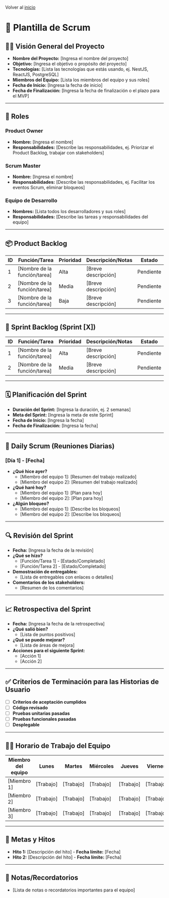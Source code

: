 Volver al [inicio](../)

# 📝 **Plantilla de Scrum**

## 🧑‍💻 **Visión General del Proyecto**

- **Nombre del Proyecto:** [Ingresa el nombre del proyecto]
- **Objetivo:** [Ingresa el objetivo o propósito del proyecto]
- **Tecnologías:** [Lista las tecnologías que estás usando, ej. NestJS, ReactJS, PostgreSQL]
- **Miembros del Equipo:** [Lista los miembros del equipo y sus roles]
- **Fecha de Inicio:** [Ingresa la fecha de inicio]
- **Fecha de Finalización:** [Ingresa la fecha de finalización o el plazo para el MVP]

---

## 👥 **Roles**

### **Product Owner**

- **Nombre:** [Ingresa el nombre]
- **Responsabilidades:** [Describe las responsabilidades, ej. Priorizar el Product Backlog, trabajar con stakeholders]

### **Scrum Master**

- **Nombre:** [Ingresa el nombre]
- **Responsabilidades:** [Describe las responsabilidades, ej. Facilitar los eventos Scrum, eliminar bloqueos]

### **Equipo de Desarrollo**

- **Nombres:** [Lista todos los desarrolladores y sus roles]
- **Responsabilidades:** [Describe las tareas y responsabilidades del equipo]

---

## 📦 **Product Backlog**

| ID  | Función/Tarea                | Prioridad | Descripción/Notas   | Estado    |
| --- | ---------------------------- | --------- | ------------------- | --------- |
| 1   | [Nombre de la función/tarea] | Alta      | [Breve descripción] | Pendiente |
| 2   | [Nombre de la función/tarea] | Media     | [Breve descripción] | Pendiente |
| 3   | [Nombre de la función/tarea] | Baja      | [Breve descripción] | Pendiente |

---

## 🧱 **Sprint Backlog (Sprint [X])**

| ID  | Función/Tarea                | Prioridad | Descripción/Notas   | Estado    |
| --- | ---------------------------- | --------- | ------------------- | --------- |
| 1   | [Nombre de la función/tarea] | Alta      | [Breve descripción] | Pendiente |
| 2   | [Nombre de la función/tarea] | Media     | [Breve descripción] | Pendiente |

---

## 🗓 **Planificación del Sprint**

- **Duración del Sprint:** [Ingresa la duración, ej. 2 semanas]
- **Meta del Sprint:** [Ingresa la meta de este Sprint]
- **Fecha de Inicio:** [Ingresa la fecha]
- **Fecha de Finalización:** [Ingresa la fecha]

---

## 🔄 **Daily Scrum (Reuniones Diarias)**

### [Día 1] - [Fecha]

- **¿Qué hice ayer?**
  - [Miembro del equipo 1]: [Resumen del trabajo realizado]
  - [Miembro del equipo 2]: [Resumen del trabajo realizado]
- **¿Qué haré hoy?**
  - [Miembro del equipo 1]: [Plan para hoy]
  - [Miembro del equipo 2]: [Plan para hoy]
- **¿Algún bloqueo?**
  - [Miembro del equipo 1]: [Describe los bloqueos]
  - [Miembro del equipo 2]: [Describe los bloqueos]

---

## 🔍 **Revisión del Sprint**

- **Fecha:** [Ingresa la fecha de la revisión]
- **¿Qué se hizo?**
  - [Función/Tarea 1] - [Estado/Completado]
  - [Función/Tarea 2] - [Estado/Completado]
- **Demostración de entregables:**
  - [Lista de entregables con enlaces o detalles]
- **Comentarios de los stakeholders:**
  - [Resumen de los comentarios]

---

## 📈 **Retrospectiva del Sprint**

- **Fecha:** [Ingresa la fecha de la retrospectiva]
- **¿Qué salió bien?**
  - [Lista de puntos positivos]
- **¿Qué se puede mejorar?**
  - [Lista de áreas de mejora]
- **Acciones para el siguiente Sprint:**
  - [Acción 1]
  - [Acción 2]

---

## ✅ **Criterios de Terminación para las Historias de Usuario**

- [ ] **Criterios de aceptación cumplidos**
- [ ] **Código revisado**
- [ ] **Pruebas unitarias pasadas**
- [ ] **Pruebas funcionales pasadas**
- [ ] **Desplegable**

---

## 🧑‍💻 **Horario de Trabajo del Equipo**

| Miembro del equipo | Lunes     | Martes    | Miércoles | Jueves    | Viernes   |
| ------------------ | --------- | --------- | --------- | --------- | --------- |
| [Miembro 1]        | [Trabajo] | [Trabajo] | [Trabajo] | [Trabajo] | [Trabajo] |
| [Miembro 2]        | [Trabajo] | [Trabajo] | [Trabajo] | [Trabajo] | [Trabajo] |
| [Miembro 3]        | [Trabajo] | [Trabajo] | [Trabajo] | [Trabajo] | [Trabajo] |

---

## 🎯 **Metas y Hitos**

- **Hito 1:** [Descripción del hito] - **Fecha límite:** [Fecha]
- **Hito 2:** [Descripción del hito] - **Fecha límite:** [Fecha]

---

## 📝 **Notas/Recordatorios**

- [Lista de notas o recordatorios importantes para el equipo]
